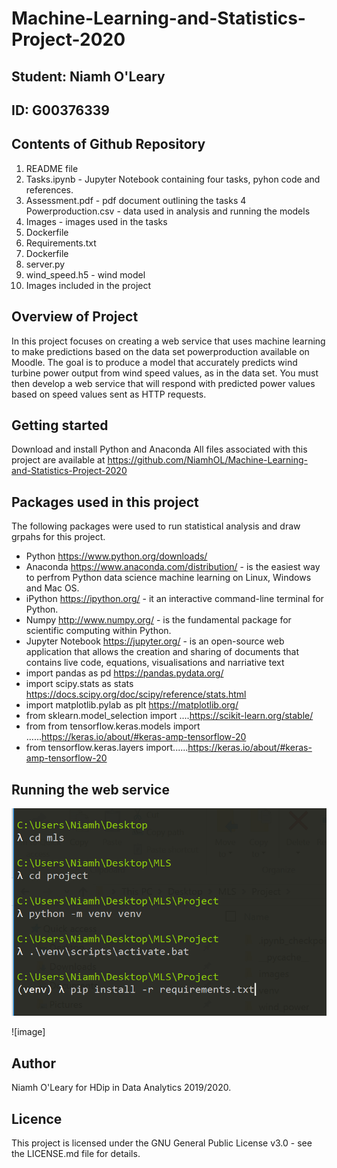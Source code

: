 # Machine-Learning-and-Statistics-Project-2020

## Student: Niamh O'Leary
## ID: G00376339

## Contents of Github Repository
1. README file
2. Tasks.ipynb - Jupyter Notebook containing four tasks, pyhon code and references. 
3. Assessment.pdf - pdf document outlining the tasks
4  Powerproduction.csv - data used in analysis and running the models
5. Images -  images used in the tasks
6. Dockerfile
7. Requirements.txt
8. Dockerfile
9. server.py 
10. wind_speed.h5 - wind model
11. Images included in the project
## Overview of Project

In this project focuses on creating a web service that uses machine learning to make predictions based on the data set powerproduction available on Moodle. The goal is to
produce a model that accurately predicts wind turbine power output from wind speed values, as in the data set. You must then develop a web service that will respond with
predicted power values based on speed values sent as HTTP requests. 

## Getting started
Download and install Python and Anaconda All files associated with this project are available at https://github.com/NiamhOL/Machine-Learning-and-Statistics-Project-2020

## Packages used in this project

The following packages were used to run statistical analysis and draw grpahs for this project.

* Python https://www.python.org/downloads/
* Anaconda https://www.anaconda.com/distribution/ - is the easiest way to perfrom Python data science machine learning on Linux, Windows and Mac OS.
* iPython https://ipython.org/ - it an interactive command-line terminal for Python.
* Numpy http://www.numpy.org/ - is the fundamental package for scientific computing within Python.
* Jupyter Notebook https://jupyter.org/ - is an open-source web application that allows the creation and sharing of documents that contains live code, equations, visualisations    and narriative text
* import pandas as pd https://pandas.pydata.org/
* import scipy.stats as stats https://docs.scipy.org/doc/scipy/reference/stats.html
* import matplotlib.pylab as plt https://matplotlib.org/
* from sklearn.model_selection import ....https://scikit-learn.org/stable/
* from from tensorflow.keras.models import ......https://keras.io/about/#keras-amp-tensorflow-20
* from tensorflow.keras.layers import......https://keras.io/about/#keras-amp-tensorflow-20

## Running the web service

![image](https://raw.githubusercontent.com/NiamhOL/Machine-Learning-and-Statistics-Project-2020/main/Capture.PNG)

![image]
## Author
Niamh O'Leary for HDip in Data Analytics 2019/2020.

## Licence
This project is licensed under the GNU General Public License v3.0 - see the LICENSE.md file for details.


